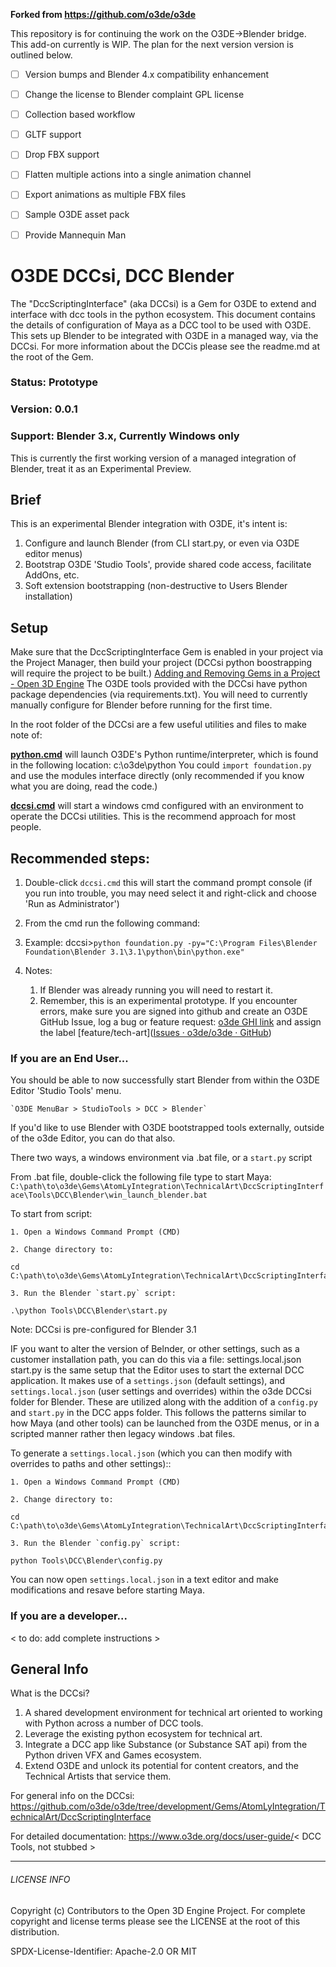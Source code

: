 **Forked from https://github.com/o3de/o3de**

This repository is for continuing the work on the O3DE->Blender bridge. This add-on currently is WIP. The plan for the next version version is outlined below.


-[ ] Version bumps and Blender 4.x compatibility enhancement
-[ ] Change the license to Blender complaint GPL license
-[ ] Collection based workflow
-[ ] GLTF support
-[ ] Drop FBX support
-[ ] Flatten multiple actions into a single animation channel
-[ ] Export animations as multiple FBX files 
-[ ] Sample O3DE asset pack
-[ ] Provide Mannequin Man





# O3DE DCCsi, DCC Blender

The "DccScriptingInterface" (aka DCCsi) is a Gem for O3DE to extend and interface with dcc tools in the python ecosystem.  This document contains the details of configuration of Maya as a DCC tool to be used with O3DE.  This sets up Blender to be integrated with O3DE in a managed way, via the DCCsi. For more information about the DCCis please see the readme.md at the root of the Gem.

### Status: Prototype

### Version: 0.0.1

### Support: Blender 3.x, Currently Windows only

This is currently the first working version of a managed integration of Blender, treat it as an Experimental Preview.

## Brief

This is an experimental Blender integration with O3DE, it's intent is:

1. Configure and launch Blender (from CLI start.py, or even via O3DE editor menus)
2. Bootstrap O3DE 'Studio Tools', provide shared code access, facilitate AddOns, etc.
3. Soft extension bootstrapping (non-destructive to Users Blender installation)

## Setup

Make sure that the DccScriptingInterface Gem is enabled in your project via the Project Manager, then build your project (DCCsi python boostrapping will require the project to be built.) [Adding and Removing Gems in a Project - Open 3D Engine](https://www.o3de.org/docs/user-guide/project-config/add-remove-gems/)  The O3DE tools provided with the DCCsi have python package dependencies (via requirements.txt).  You will need to currently manually configure for Blender before running for the first time.

In the root folder of the DCCsi are a few useful utilities and files to make note of:

****<u>python.cmd</u>**** will launch O3DE's Python runtime/interpreter, which is found in the following location: c:\o3de\python You could  `import foundation.py`  and use the modules interface directly (only recommended if you know what you are doing, read the code.)

**<u>dccsi.cmd</u>** will start a windows cmd configured with an environment to operate the DCCsi utilities. This is the recommend approach for most people.

## Recommended steps:

1. Double-click `dccsi.cmd` this will start the command prompt console (if you run into trouble, you may need select it and right-click and choose 'Run as Administrator')

2. From the cmd run the following command:

3. Example: dccsi>`python foundation.py -py="C:\Program Files\Blender Foundation\Blender 3.1\3.1\python\bin\python.exe"`

4. Notes:
   
   1. If Blender was already running you will need to restart it.
   2. Remember, this is an experimental prototype.  If you encounter errors, make sure you are signed into github and create an O3DE GitHub Issue, log a bug or feature request: [o3de GHI link](https://github.com/o3de/o3de/issues/new/choose) and assign the label [feature/tech-art]([Issues · o3de/o3de · GitHub](https://github.com/o3de/o3de/labels/feature%2Ftech-art)) 

### If you are an End User...

You should be able to now successfully start Blender from within the O3DE Editor 'Studio Tools' menu.

    `O3DE MenuBar > StudioTools > DCC > Blender`

If you'd like to use Blender with O3DE bootstrapped tools externally, outside of the o3de Editor, you can do that also.

There two ways, a windows environment via .bat file, or a `start.py` script

From .bat file, double-click the following file type to start Maya: `C:\path\to\o3de\Gems\AtomLyIntegration\TechnicalArt\DccScriptingInterface\Tools\DCC\Blender\win_launch_blender.bat`

To start from script:

    1. Open a Windows Command Prompt (CMD)

    2. Change directory to: 

```batch
cd C:\path\to\o3de\Gems\AtomLyIntegration\TechnicalArt\DccScriptingInterface
```

    3. Run the Blender `start.py` script:

```batch
.\python Tools\DCC\Blender\start.py
```

Note: DCCsi is pre-configured for Blender 3.1

IF you want to alter the version of Belnder, or other settings, such as a customer installation path, you can do this via a file: settings.local.json
start.py is the same setup that the Editor uses to start the external DCC application.  It makes use of a `settings.json` (default settings), and `settings.local.json` (user settings and overrides) within the o3de DCCsi folder for Blender.  These are utilized along with the addition of a `config.py` and `start.py` in the DCC apps folder. This follows the patterns similar to how Maya (and other tools) can be launched from the O3DE menus, or in a scripted manner rather then legacy windows .bat files.

To generate a `settings.local.json` (which you can then modify with overrides to paths and other settings)::

    1. Open a Windows Command Prompt (CMD)

    2. Change directory to: 

```batch
cd C:\path\to\o3de\Gems\AtomLyIntegration\TechnicalArt\DccScriptingInterface
```

    3. Run the Blender `config.py` script:

```batch
python Tools\DCC\Blender\config.py
```

You can now open `settings.local.json` in a text editor and make modifications and resave before starting Maya.

### If you are a developer...

< to do: add complete instructions >

## General Info

What is the DCCsi?

1. A shared development environment for technical art oriented to working with Python across a number of DCC tools.
2. Leverage the existing python ecosystem for technical art.
3. Integrate a DCC app like Substance (or Substance SAT api) from the Python driven VFX and Games ecosystem.
4. Extend O3DE and unlock its potential for content creators, and the Technical Artists that service them.

For general info on the DCCsi:
https://github.com/o3de/o3de/tree/development/Gems/AtomLyIntegration/TechnicalArt/DccScriptingInterface

For detailed documentation:
https://www.o3de.org/docs/user-guide/< DCC Tools, not stubbed >

---

###### LICENSE INFO

Copyright (c) Contributors to the Open 3D Engine Project.
For complete copyright and license terms please see the LICENSE at the root of this distribution.

SPDX-License-Identifier: Apache-2.0 OR MIT
